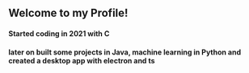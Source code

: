 ## Welcome to my Profile!

#### Started coding in 2021 with C

#### later on built some projects in Java, machine learning in Python and created a desktop app with electron and ts
